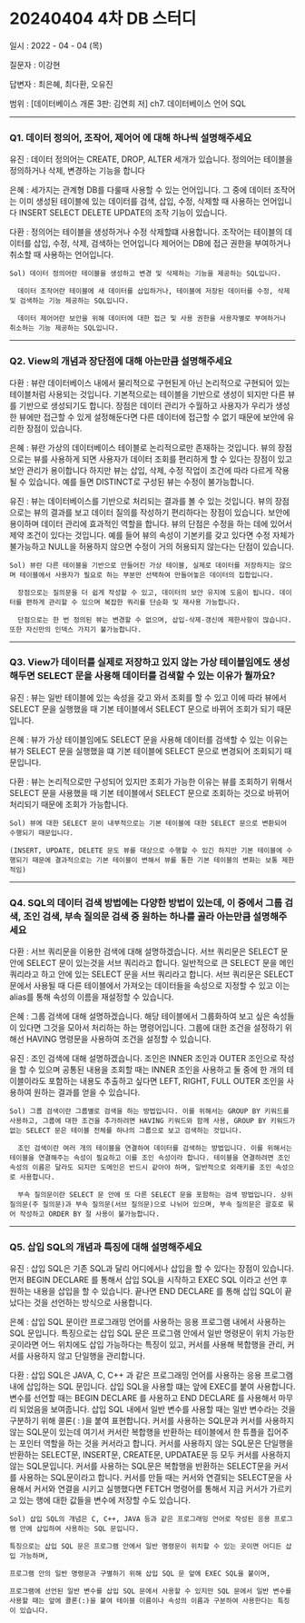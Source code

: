 # 20240404 4차 DB 스터디

일시 : 2022 - 04 - 04 (목)

질문자 : 이강현

답변자 : 최은혜, 최다환, 오유진

범위 : [데이터베이스 개론 3판: 김연희 저]
ch7. 데이터베이스 언어 SQL

<hr>

### Q1. 데이터 정의어, 조작어, 제어어 에 대해 하나씩 설명해주세요

유진 : 데이터 정의어는 CREATE, DROP, ALTER 세개가 있습니다. 정의어는 테이블을 정의하거나 삭제, 변경하는 기능을 합니다

은혜 : 세가지는 관계형 DB를 다룰때 사용할 수 있는 언어입니다. 그 중에 데이터 조작어는 이미 생성된 테이블에 있는 데이터를 검색, 삽입, 수정, 삭제할 때 사용하는 언어입니다 INSERT SELECT DELETE UPDATE의 조작 기능이 있습니다.

다환 : 정의어는 테이블을 생성하거나 수정 삭제할떄 사용합니다. 조작어는 테이블의 데이터를 삽입, 수정, 삭제, 검색하는 언어입니다 제어어는 DB에 접근 권한을 부여하거나 취소할 때 사용하는 언어입니다.

```
Sol) 데이터 정의어란 테이블을 생성하고 변경 및 삭제하는 기능을 제공하는 SQL입니다.

  데이터 조작어란 테이블에 새 데이터를 삽입하거나, 테이블에 저장된 데이터를 수정, 삭제 및 검색하는 기능 제공하는 SQL입니다.
  
  데이터 제어어란 보안을 위해 데이터에 대한 접근 및 사용 권한을 사용자별로 부여하거나 취소하는 기능 제공하는 SQL입니다.
```

<hr>

### Q2. View의 개념과 장단점에 대해 아는만큼 설명해주세요

다환 : 뷰란 데이터베이스 내에서 물리적으로 구현된게 아닌 논리적으로 구현되어 있는 테이블처럼 사용되는 것입니다. 기본적으로는 테이블을 기반으로 생성이 되지만 다른 뷰를 기반으로 생성되기도 합니다. 장점은 데이터 관리가 수월하고 사용자가 우리가 생성한 뷰에만 접근할 수 있게 설정해둔다면 다른 데이터에 접근할 수 없기 때문에 보안에 유리한 장점이 있습니다.

은혜 : 뷰란 가상의 데이터베이스 테이블로 논리적으로만 존재하는 것입니다. 뷰의 장점으로는 뷰를 사용하게 되면 사용자가 데이터 조회를 편리하게 할 수 있다는 장점이 있고 보안 관리가 용이합니다 하지만 뷰는 삽입, 삭제, 수정 작업이 조건에 따라 다르게 작용될 수 있습니다. 예를 들면 DISTINCT로 구성된 뷰는 수정이 불가능합니다.

유진 : 뷰는 데이터베이스를 기반으로 처리되는 결과를 볼 수 있는 것입니다. 뷰의 장점으로는 뷰의 결과를 보고 데이터 질의를 작성하기 편리하다는 장점이 있습니다. 보안에 용이하며 데이터 관리에 효과적인 역할을 합니다. 뷰의 단점은 수정을 하는 데에 있어서 제약 조건이 있다는 것입니다. 예를 들어 뷰의 속성이 기본키를 갖고 있다면 수정 자체가 불가능하고 NULL을 허용하지 않으면 수정이 거의 허용되지 않는다는 단점이 있습니다.

```
Sol) 뷰란 다른 테이블을 기반으로 만들어진 가상 테이블, 실제로 데이터를 저장하지는 않으며 테이블에서 사용자가 필요로 하는 부분만 선택하여 만들어놓은 데이터의 집합입니다.

  장점으로는 질의문을 더 쉽게 작성할 수 있고, 데이터의 보안 유지에 도움이 됩니다. 데이터를 편하게 관리할 수 있으며 복잡한 쿼리를 단순화 및 재사용 가능합니다.

  단점으로는 한 번 정의된 뷰는 변경할 수 없으며, 삽입-삭제-갱신에 제한사항이 많습니다. 또한 자신만의 인덱스 가지기 불가능합니다.
```

<hr>

### Q3. View가 데이터를 실제로 저장하고 있지 않는 가상 테이블임에도 생성해두면 SELECT 문을 사용해 데이터를 검색할 수 있는 이유가 뭘까요?

유진 : 뷰는 일반 테이블에 있는 속성을 갖고 와서 조회를 할 수 있고 이에 따라 뷰에서 SELECT 문을 실행했을 때 기본 테이블에서 SELECT 문으로 바뀌어 조회가 되기 때문입니다.

은혜 : 뷰가 가상 테이블임에도 SELECT 문을 사용해 데이터를 검색할 수 있는 이유는 뷰가 SELECT 문을 실행했을 떄 기본 테이블에 SELECT 문으로 변경되어 조회되기 때문입니다.

다환 : 뷰는 논리적으로만 구성되어 있지만 조회가 가능한 이유는 뷰를 조회하기 위해서 SELECT 문을 사용했을 때 기본 테이블에서 SELECT 문으로 조회하는 것으로 바뀌어 처리되기 때문에 조회가 가능합니다.

```
Sol) 뷰에 대한 SELECT 문이 내부적으로는 기본 테이블에 대한 SELECT 문으로 변환되어 수행되기 때문입니다.

(INSERT, UPDATE, DELETE 문도 뷰를 대상으로 수행할 수 있긴 하지만 기본 테이블에 수행되기 때문에 결과적으로는 기본 테이블이 변해서 뷰를 통한 기본 테이블의 변화는 보통 제한적임)
```

<hr>

### Q4. SQL의 데이터 검색 방법에는 다양한 방법이 있는데, 이 중에서 그룹 검색, 조인 검색, 부속 질의문 검색 중 원하는 하나를 골라 아는만큼 설명해주세요

다환 : 서브 쿼리문을 이용한 검색에 대해 설명하겠습니다. 서브 쿼리문은 SELECT 문 안에 SELECT 문이 있는것을 서브 쿼리라고 합니다. 일반적으로 큰 SELECT 문을 메인 쿼리라고 하고 안에 있는 SELECT 문을 서브 쿼리라고 합니다. 서브 쿼리문은 SELECT문에서 사용될 때 다른 테이블에서 가져오는 데이터들을 속성으로 지정할 수 있고 이는 alias를 통해 속성의 이름을 재설정할 수 있습니다.

은혜 : 그룹 검색에 대해 설명하겠습니다. 해당 테이블에서 그룹화하여 보고 싶은 속성들이 있다면 그것을 모아서 처리하는 하는 명령어입니다. 그룹에 대한 조건을 설정하기 위해선 HAVING 명령문을 사용하여 조건을 설정할 수 있습니다.

유진 : 조인 검색에 대해 설명하겠습니다. 조인은 INNER 조인과 OUTER 조인으로 작성을 할 수 있으며 공통된 내용을 조회할 때는 INNER 조인을 사용하고 둘 중에 한 개의 테이블이라도 포함하는 내용도 추출하고 싶다면 LEFT, RIGHT, FULL OUTER 조인을 사용하여 원하는 결과를 얻을 수 있습니다.

```
Sol) 그룹 검색이란 그룹별로 검색을 하는 방법입니다. 이를 위해서는 GROUP BY 키워드를 사용하고, 그룹에 대한 조건을 추가하려면 HAVING 키워드와 함께 사용, GROUP BY 키워드가 없는 SELECT 문은 테이블 전체를 하나의 그룹으로 보고 검색하는 것입니다.

  조인 검색이란 여러 개의 테이블을 연결하여 데이터를 검색하는 방법입니다. 이를 위해서는 테이블을 연결해주는 속성이 필요하고 이를 조인 속성이라 합니다. 테이블을 연결하려면 조인 속성의 이름은 달라도 되지만 도메인은 반드시 같아야 하며, 일반적으로 외래키를 조인 속성으로 사용합니다.

  부속 질의문이란 SELECT 문 안에 또 다른 SELECT 문을 포함하는 검색 방법입니다. 상위 질의문(주 질의문)과 부속 질의문(서브 질의문)으로 나뉘어 있으며, 부속 질의문은 괄호로 묶어 작성하고 ORDER BY 절 사용이 불가능합니다.
```

<hr>

### Q5. 삽입 SQL의 개념과 특징에 대해 설명해주세요

유진 : 삽입 SQL은 기존 SQL과 달리 어디에서나 삽입을 할 수 있다는 장점이 있습니다. 먼저 BEGIN DECLARE 를 통해서 삽입 SQL을 시작하고 EXEC SQL 이라고 선언 후 원하는 내용을 삽입을 할 수 있습니다. 끝나면 END DECLARE 를 통해 삽입 SQL이 끝났다는 것을 선언하는 방식으로 사용합니다.

은혜 : 삽입 SQL 문이란 프로그래밍 언어를 사용하는 응용 프로그램 내에서 사용하는 SQL 문입니다. 특징으로는 삽입 SQL 문은 프로그램 안에서 일반 명령문이 위치 가능한 곳이라면 어느 위치에도 삽입 가능하다는 특징이 있고, 커서를 사용해 복합행을 관리, 커서를 사용하지 않고 단일행을 관리합니다.

다환 : 삽입 SQL은 JAVA, C, C++ 과 같은 프로그래밍 언어를 사용하는 응용 프로그램 내에 삽입하는 SQL 문입니다. 삽입 SQL을 사용할 떄는 앞에 EXEC를 붙여 사용합니다. 변수를 선언할 때는 BEGIN DECLARE 를 사용하고 END DECLARE 를 사용해서 마무리 되었음을 보여줍니다. 삽입 SQL 내에서 일반 변수를 사용할 때는 일반 변수라는 것을 구분하기 위해 콜론( : )을 붙여 표현합니다. 커서를 사용하는 SQL문과 커서를 사용하지 않는 SQL문이 있는데 여기서 커서란 복합행을 반환하는 테이블에서 한 튜플을 집어주는 포인터 역할을 하는 것을 커서라고 합니다. 커서를 사용하지 않는 SQL문은 단일행을 반환하는 SELECT문, INSERT문, CREATE문, UPDATAE문 등 모두 커서를 사용하지 않는 SQL문입니다. 커서를 사용하는 SQL문은 복합행을 반환하는 SELECT문을 커서를 사용하는 SQL문이라고 합니다. 커서를 만들 때는 커서와 연결되는 SELECT문을 사용해서 커서와 연결을 시키고 실행했다면 FETCH 명령어를 통해서 지금 커서가 가르키고 있는 행에 대한 값들을 변수에 저장할 수도 있습니다.

```
Sol) 삽입 SQL의 개념은 C, C++, JAVA 등과 같은 프로그래밍 언어로 작성된 응용 프로그램 안에 삽입하여 사용하는 SQL 문입니다.

특징으로는 삽입 SQL 문은 프로그램 안에서 일반 명령문이 위치할 수 있는 곳이면 어디든 삽입 가능하며,

프로그램 안의 일반 명령문과 구별하기 위해 삽입 SQL 문 앞에 EXEC SQL을 붙이며,

프로그램에 선언된 일반 변수를 삽입 SQL 문에서 사용할 수 있지만 SQL 문에서 일반 변수를 사용할 때는 앞에 콜론(:)을 붙여 테이블 이름이나 속성의 이름과 구분하여 사용한다는 특징이 있습니다.
```
